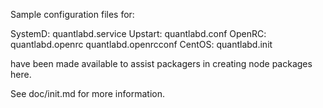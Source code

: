 Sample configuration files for:

SystemD: quantlabd.service
Upstart: quantlabd.conf
OpenRC:  quantlabd.openrc
         quantlabd.openrcconf
CentOS:  quantlabd.init

have been made available to assist packagers in creating node packages here.

See doc/init.md for more information.
